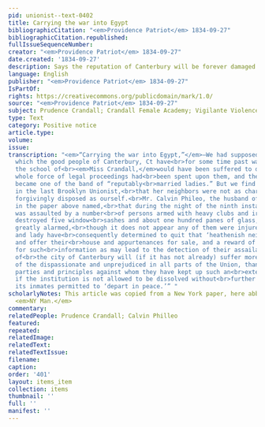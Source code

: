 ```yaml
---
pid: unionist--text-0402
title: Carrying the war into Egypt
bibliographicCitation: "<em>Providence Patriot</em> 1834-09-27"
bibliographicCitation.republished: 
fullIssueSequenceNumber: 
creator: "<em>Providence Patriot</em> 1834-09-27"
date.created: '1834-09-27'
description: Says the reputation of Canterbury will be forever damaged
language: English
publisher: "<em>Providence Patriot</em> 1834-09-27"
IsPartOf: 
rights: https://creativecommons.org/publicdomain/mark/1.0/
source: "<em>Providence Patriot</em> 1834-09-27"
subject: Prudence Crandall; Crandall Female Academy; Vigilante Violence
type: Text
category: Positive notice
article.type: 
volume: 
issue: 
transcription: "<em>“Carrying the war into Egypt,”</em>—We had supposed that the crusade
  which the good people of Canterbury, Ct have<br>for some time past waged against
  the school of<br><em>Miss Crandall,</em>would have been suffered to drop when the
  whole force of legal proceedings had<br>been spent upon them, and the lady herself
  became one of the band of “reputably<br>married ladies.” But we find by advertisements
  in the last Brooklyn Unionist,<br>that her neighbors were not as charitably and
  forgivingly disposed as ourself.<br>Mr. Calvin Phileo, the husband of Miss C. advertises
  in the paper above named,<br>that during the night of the ninth instant his house
  was assaulted by a number<br>of persons armed with heavy clubs and iron bars, who
  destroyed five window<br>sashes and about one hundred panes of glass, and the family
  greatly alarmed,<br>though it does not appear any of them were injured. Mr. Phileo
  and lady have<br>consequently determined to quit that ‘heathenish neighborhood,’
  and offer their<br>house and appurtenances for sale, and a reward of fifty dollars
  for such<br>information as may lead to the detection of their assailants. The reputation
  of<br>the city of Canterbury will (if it has not already) suffer more in the<br>estimation
  of the dispassionate and unprejudiced in all parts of the Union, than<br>have the
  parties and principles against whom they have kept up such an<br>exterminating war,
  if the institution is not allowed to be dissolved without<br>further violence, and
  its inmates permitted to ‘depart in peace.’” "
scholarlyNotes: This article was copied from a New York paper, here abbreviated to
  <em>NY Man.</em>
commentary: 
relatedPeople: Prudence Crandall; Calvin Philleo
featured: 
repeated: 
relatedImage: 
relatedText: 
relatedTextIssue: 
filename: 
caption: 
order: '401'
layout: items_item
collection: items
thumbnail: ''
full: ''
manifest: ''
---
```

